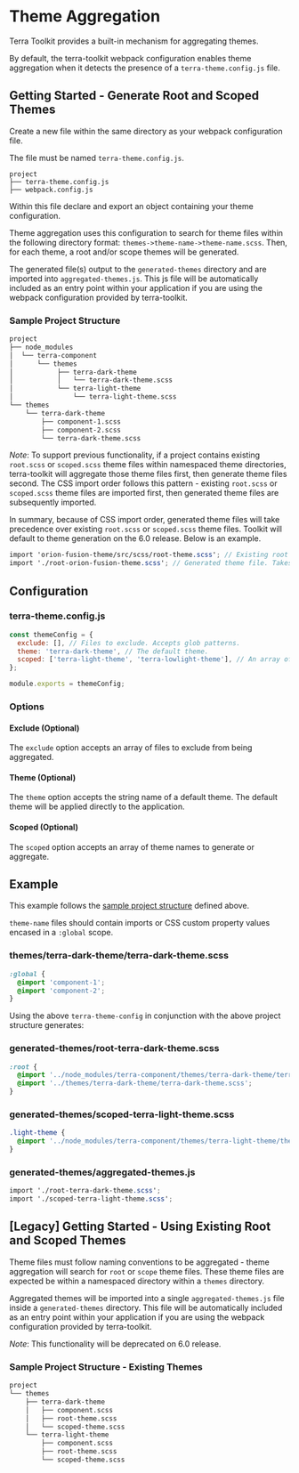 # Theme Aggregation

Terra Toolkit provides a built-in mechanism for aggregating themes.

By default, the terra-toolkit webpack configuration enables theme aggregation when it detects the presence of a `terra-theme.config.js` file.

## Getting Started - Generate Root and Scoped Themes
Create a new file within the same directory as your webpack configuration file.

The file must be named `terra-theme.config.js`.

```
project
├── terra-theme.config.js
├── webpack.config.js
```

Within this file declare and export an object containing your theme configuration.

Theme aggregation uses this configuration to search for theme files within the following directory format: `themes->theme-name->theme-name.scss`. Then, for each theme, a root and/or scope themes will be generated.

The generated file(s) output to the `generated-themes` directory and are imported into `aggregated-themes.js`. This js file will be automatically included as an entry point within your application if you are using the webpack configuration provided by terra-toolkit.

### Sample Project Structure
```txt
project
├── node_modules
│  └── terra-component
│      └── themes
│           ├── terra-dark-theme
│           │   └── terra-dark-theme.scss
│           └── terra-light-theme
│               └── terra-light-theme.scss
└── themes
    └── terra-dark-theme
        ├── component-1.scss
        ├── component-2.scss
        └── terra-dark-theme.scss
```
*Note*: To support previous functionality, if a project contains existing `root.scss` or `scoped.scss` theme files within namespaced theme directories, terra-toolkit will aggregate those theme files first, then generate theme files second. The CSS import order follows this pattern - existing `root.scss` or `scoped.scss` theme files are imported first, then generated theme files are subsequently imported.

In summary, because of CSS import order, generated theme files will take precedence over existing `root.scss` or `scoped.scss` theme files. Toolkit will default to theme generation on the 6.0 release. Below is an example.

```scss
import 'orion-fusion-theme/src/scss/root-theme.scss'; // Existing root theme
import './root-orion-fusion-theme.scss'; // Generated theme file. Takes precedence because it is imported after existing root theme.
```
## Configuration

### terra-theme.config.js

```js
const themeConfig = {
  exclude: [], // Files to exclude. Accepts glob patterns.
  theme: 'terra-dark-theme', // The default theme.
  scoped: ['terra-light-theme', 'terra-lowlight-theme'], // An array of scoped themes.
};

module.exports = themeConfig;
```
### Options

#### Exclude (Optional)

The `exclude` option accepts an array of files to exclude from being aggregated.

#### Theme (Optional)

The `theme` option accepts the string name of a default theme. The default theme will be applied directly to the application.

#### Scoped (Optional)

The `scoped` option accepts an array of theme names to generate or aggregate.

## Example
This example follows the [sample project structure](#Sample-Project-Structure) defined above.

`theme-name` files should contain imports or CSS custom property values encased in a `:global` scope.
### themes/terra-dark-theme/terra-dark-theme.scss
```scss
:global {
  @import 'component-1';
  @import 'component-2';
}
```

Using the above `terra-theme-config` in conjunction with the above project structure generates:

### generated-themes/root-terra-dark-theme.scss
```scss
:root {
  @import '../node_modules/terra-component/themes/terra-dark-theme/terra-dark-theme.scss';
  @import '../themes/terra-dark-theme/terra-dark-theme.scss';
}
```

### generated-themes/scoped-terra-light-theme.scss
```scss
.light-theme {
  @import '../node_modules/terra-component/themes/terra-light-theme/theme-variables.scss';
}
```

### generated-themes/aggregated-themes.js
```scss
import './root-terra-dark-theme.scss';
import './scoped-terra-light-theme.scss';
```
## [Legacy] Getting Started - Using Existing Root and Scoped Themes
Theme files must follow naming conventions to be aggregated - theme aggregation will search for `root` or `scope` theme files. These theme files are expected be within a namespaced directory within a `themes` directory.

Aggregated themes will be imported into a single `aggregated-themes.js` file inside a `generated-themes` directory. This file will be automatically included as an entry point within your application if you are using the webpack configuration provided by terra-toolkit.

*Note*: This functionality will be deprecated on 6.0 release.
### Sample Project Structure - Existing Themes
```txt
project
└── themes
    ├── terra-dark-theme
    │   ├── component.scss
    │   ├── root-theme.scss
    │   └── scoped-theme.scss
    └── terra-light-theme
        ├── component.scss
        ├── root-theme.scss
        └── scoped-theme.scss
```
